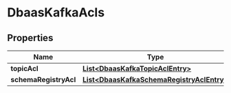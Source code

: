 

# DbaasKafkaAcls


## Properties

| Name | Type | Description | Notes |
|------------ | ------------- | ------------- | -------------|
|**topicAcl** | [**List&lt;DbaasKafkaTopicAclEntry&gt;**](DbaasKafkaTopicAclEntry.md) |  |  [optional] |
|**schemaRegistryAcl** | [**List&lt;DbaasKafkaSchemaRegistryAclEntry&gt;**](DbaasKafkaSchemaRegistryAclEntry.md) |  |  [optional] |



